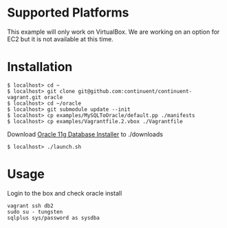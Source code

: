 # Supported Platforms

This example will only work on VirtualBox. We are working on an option for EC2 but it is not available at this time.

# Installation

    $ localhost> cd ~
    $ localhost> git clone git@github.com:continuent/continuent-vagrant.git oracle
    $ localhost> cd ~/oracle
    $ localhost> git submodule update --init
    $ localhost> cp examples/MySQLToOracle/default.pp ./manifests
    $ localhost> cp examples/Vagrantfile.2.vbox ./Vagrantfile

Download [Oracle 11g Database Installer](http://www.oracle.com/technetwork/database/enterprise-edition/downloads/112010-linx8664soft-100572.html) to ./downloads

    $ localhost> ./launch.sh

# Usage

Login to the box and check oracle install

    vagrant ssh db2
    sudo su - tungsten
    sqlplus sys/password as sysdba
